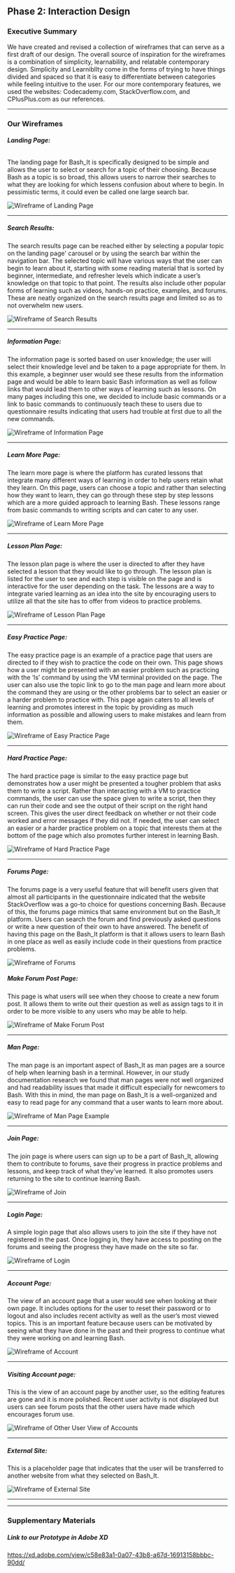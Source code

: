 ## Phase 2: Interaction Design

### Executive Summary 

We have created and revised a collection of wireframes that can serve as a first draft of our design. The overall source of inspiration for the wireframes is a combination of simplicity, learnability, and relatable contemporary design. Simplicity and Learnibllty come in the forms of trying to have things divided and spaced so that it is easy to differentiate between categories while feeling intuitive to the user. For our more contemporary features, we used the websites: Codecademy.com, StackOverflow.com, and CPlusPlus.com as our references. 

***

### Our Wireframes


###### ***Landing Page:***
The landing page for Bash_It is specifically designed to be simple and allows the user to select or search for a topic of their choosing. Because Bash as a topic is so broad, this allows users to narrow their searches to what they are looking for which lessens confusion about where to begin. In pessimistic terms, it could even be called one large search bar. 

![Wireframe of Landing Page](./UX_Project_ArtBoards/Landing_Page.png "Landing Page Wireframe")

***

##### ***Search Results:***
The search results page can be reached either by selecting a popular topic on the landing page' carousel or by using the search bar within the navigation bar. The selected topic will have various ways that the user can begin to learn about it, starting with some reading material that is sorted by beginner, intermediate, and refresher levels which indicate a user’s knowledge on that topic to that point. The results also include other popular forms of learning such as videos, hands-on practice, examples, and forums. These are neatly organized on the search results page and limited so as to not overwhelm new users. 

![Wireframe of Search Results](./UX_Project_ArtBoards/Search-Results.png "Search Results Wireframe")

*** 

##### ***Information Page:***
The information page is sorted based on user knowledge; the user will select their knowledge level and be taken to a page appropriate for them. In this example, a beginner user would see these results from the information page and would be able to learn basic Bash information as well as follow links that would lead them to other ways of learning such as lessons. On many pages including this one, we decided to include basic commands or a link to basic commands to continuously teach these to users due to questionnaire results indicating that users had trouble at first due to all the new commands. 

![Wireframe of Information Page](./UX_Project_ArtBoards/Information_Page.png "Information Page Wireframe")

***

##### ***Learn More Page:***
The learn more page is where the platform has curated lessons that integrate many different ways of learning in order to help users retain what they learn. On this page, users can choose a topic and rather than selecting how they want to learn, they can go through these step by step lessons which are a more guided approach to learning Bash. These lessons range from basic commands to writing scripts and can cater to any user.

![Wireframe of Learn More Page](./UX_Project_ArtBoards/Learn-More-Page.png "Learn More Page Wireframe")

*** 

##### ***Lesson Plan Page:***
The lesson plan page is where the user is directed to after they have selected a lesson that they would like to go through. The lesson plan is listed for the user to see and each step is visible on the page and is interactive for the user depending on the task. The lessons are a way to integrate varied learning as an idea into the site by encouraging users to utilize all that the site has to offer from videos to practice problems.

![Wireframe of Lesson Plan Page](./UX_Project_ArtBoards/Lesson-Plan-Page.png "Lesson Plan Page Wireframe")

*** 

##### ***Easy Practice Page:***
The easy practice page is an example of a practice page that users are directed to if they wish to practice the code on their own. This page shows how a user might be presented with an easier problem such as practicing with the ‘ls’ command by using the VM terminal provided on the page. The user can also use the topic link to go to the man page and learn more about the command they are using or the other problems bar to select an easier or a harder problem to practice with. This page again caters to all levels of learning and promotes interest in the topic by providing as much information as possible and allowing users to make mistakes and learn from them.

![Wireframe of Easy Practice Page](./UX_Project_ArtBoards/Easy_Practice_Page.png "Easy Practice Page Wireframe")

***

##### ***Hard Practice Page:***
The hard practice page is similar to the easy practice page but demonstrates how a user might be presented a tougher problem that asks them to write a script. Rather than interacting with a VM to practice commands, the user can use the space given to write a script, then they can run their code and see the output of their script on the right hand screen. This gives the user direct feedback on whether or not their code worked and error messages if they did not. If needed, the user can select an easier or a harder practice problem on a topic that interests them at the bottom of the page which also promotes further interest in learning Bash. 

![Wireframe of Hard Practice Page](./UX_Project_ArtBoards/Hard_Practice_Page.png "Hard Practice Page Wireframe")

***

##### ***Forums Page:***
The forums page is a very useful feature that will benefit users given that almost all participants in the questionnaire indicated that the website StackOverflow was a go-to choice for questions concerning Bash. Because of this, the forums page mimics that same environment but on the Bash_It platform. Users can search the forum and find previously asked questions or write a new question of their own to have answered. The benefit of having this page on the Bash_It platform is that it allows users to learn Bash in one place as well as easily include code in their questions from practice problems. 

![Wireframe of Forums](./UX_Project_ArtBoards/Forums.png "Forums Wireframe")

##### ***Make Forum Post Page:***
This page is what users will see when they choose to create a new forum post. It allows them to write out their question as well as assign tags to it in order to be more visible to any users who may be able to help. 

![Wireframe of Make Forum Post](./UX_Project_ArtBoards/Make-Forum-Post.png "Make Forum Post Wireframe")

***

##### ***Man Page:***
The man page is an important aspect of Bash_It as man pages are a source of help when learning bash in a terminal. However, in our study documentation research we found that man pages were not well organized and had readability issues that made it difficult especially for newcomers to Bash. With this in mind, the man page on Bash_It is a well-organized and easy to read page for any command that a user wants to learn more about.

![Wireframe of Man Page Example](./UX_Project_ArtBoards/Man-Page-Example.png "Man Page Example Wireframe")

***

##### ***Join Page:***
The join page is where users can sign up to be a part of Bash_It, allowing them to contribute to forums, save their progress in practice problems and lessons, and keep track of what they’ve learned. It also promotes users returning to the site to continue learning Bash.

![Wireframe of Join](./UX_Project_ArtBoards/Join.png "Join Wireframe")

*** 

##### ***Login Page:***
A simple login page that also allows users to join the site if they have not registered in the past. Once logging in, they have access to posting on the forums and seeing the progress they have made on the site so far.

![Wireframe of Login](./UX_Project_ArtBoards/Login.png "Login Wireframe")

***

##### ***Account Page:***
The view of an account page that a user would see when looking at their own page. It includes options for the user to reset their password or to logout and also includes recent activity as well as the user’s most viewed topics. This is an important feature because users can be motivated by seeing what they have done in the past and their progress to continue what they were working on and learning Bash. 

![Wireframe of Account](./UX_Project_ArtBoards/Account.png "Account Wireframe")

***

##### ***Visiting Account page:***
This is the view of an account page by another user, so the editing features are gone and it is more polished. Recent user activity is not displayed but users can see forum posts that the other users have made which encourages forum use. 

![Wireframe of Other User View of Accounts](./UX_Project_ArtBoards/Other-User-View-of-Accounts.png "Other User View of Accounts Wireframe")

***

##### ***External Site:***
This is a placeholder page that indicates that the user will be transferred to another website from what they selected on Bash_It.

![Wireframe of External Site](./UX_Project_ArtBoards/External_Site.png "External Site Wireframe")

***
***

### Supplementary Materials

##### Link to our Prototype in Adobe XD

https://xd.adobe.com/view/c58e83a1-0a07-43b8-a67d-16913158bbbc-90dd/


